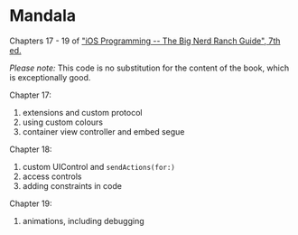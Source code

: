 # Mandala

Chapters 17 - 19 of ["iOS Programming -- The Big Nerd Ranch Guide", 7th ed.](https://www.amazon.com/gp/product/0135264022/)

_Please note:_ This code is no substitution for the content of the book, which is exceptionally good.

Chapter 17:

1. extensions and custom protocol
2. using custom colours
3. container view controller and embed segue

Chapter 18:

1. custom UIControl and `sendActions(for:)`
2. access controls
3. adding constraints in code

Chapter 19:

1. animations, including debugging
